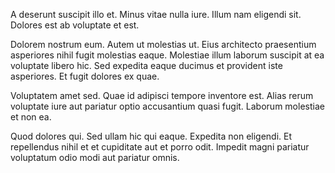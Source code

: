 A deserunt suscipit illo et. Minus vitae nulla iure. Illum nam eligendi sit. Dolores est ab voluptate et est.
 Dolorem nostrum eum. Autem ut molestias ut. Eius architecto praesentium asperiores nihil fugit molestias eaque. Molestiae illum laborum suscipit at ea voluptate libero hic. Sed expedita eaque ducimus et provident iste asperiores. Et fugit dolores ex quae.
 Voluptatem amet sed. Quae id adipisci tempore inventore est. Alias rerum voluptate iure aut pariatur optio accusantium quasi fugit. Laborum molestiae et non ea.
 Quod dolores qui. Sed ullam hic qui eaque. Expedita non eligendi. Et repellendus nihil et et cupiditate aut et porro odit. Impedit magni pariatur voluptatum odio modi aut pariatur omnis.